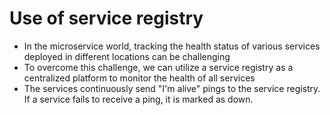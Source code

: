 # Use of service registry
- In the microservice world, tracking the health status of various services deployed in different locations can be challenging
- To overcome this challenge, we can utilize a service registry as a centralized platform to monitor the health of all services
- The services continuously send "I'm alive" pings to the service registry. If a service fails to receive a ping, it is marked as down.
